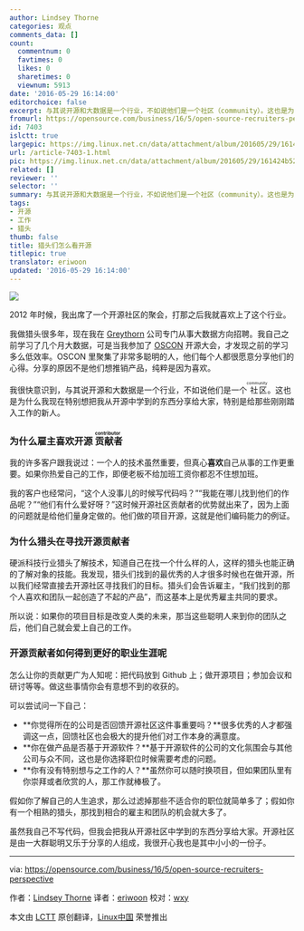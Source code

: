 ```yaml
---
author: Lindsey Thorne
categories: 观点
comments_data: []
count:
  commentnum: 0
  favtimes: 0
  likes: 0
  sharetimes: 0
  viewnum: 5913
date: '2016-05-29 16:14:00'
editorchoice: false
excerpt: 与其说开源和大数据是一个行业，不如说他们是一个社区（community）。这也是为什么我现在特别想把我从开源中学到的东西分享给大家，特别是给那些刚刚踏入工作的新人。
fromurl: https://opensource.com/business/16/5/open-source-recruiters-perspective
id: 7403
islctt: true
largepic: https://img.linux.net.cn/data/attachment/album/201605/29/161424b52s66c5225j50c2.png
url: /article-7403-1.html
pic: https://img.linux.net.cn/data/attachment/album/201605/29/161424b52s66c5225j50c2.png.thumb.jpg
related: []
reviewer: ''
selector: ''
summary: 与其说开源和大数据是一个行业，不如说他们是一个社区（community）。这也是为什么我现在特别想把我从开源中学到的东西分享给大家，特别是给那些刚刚踏入工作的新人。
tags:
- 开源
- 工作
- 猎头
thumb: false
title: 猎头们怎么看开源
titlepic: true
translator: eriwoon
updated: '2016-05-29 16:14:00'
---
```


![](/data/attachment/album/201605/29/161424b52s66c5225j50c2.png)


2012 年时候，我出席了一个开源社区的聚会，打那之后我就喜欢上了这个行业。


我做猎头很多年，现在我在 [Greythorn](http://www.greythorn.com/) 公司专门从事大数据方向招聘。我自己之前学习了几个月大数据，可是当我参加了 [OSCON](http://conferences.oreilly.com/oscon) 开源大会，才发现之前的学习多么低效率。OSCON 里聚集了非常多聪明的人，他们每个人都很愿意分享他们的心得。分享的原因不是他们想推销产品，纯粹是因为喜欢。


我很快意识到，与其说开源和大数据是一个行业，不如说他们是一个<ruby> 社区 <rp>  （ </rp> <rt>  community </rt> <rp>  ） </rp></ruby>。这也是为什么我现在特别想把我从开源中学到的东西分享给大家，特别是给那些刚刚踏入工作的新人。


### 为什么雇主喜欢开源<ruby> 贡献者 <rp>  （ </rp> <rt>  contributor </rt> <rp>  ） </rp></ruby>


我的许多客户跟我说过：一个人的技术虽然重要，但真心**喜欢**自己从事的工作更重要。如果你热爱自己的工作，即便老板不给加班工资你都忍不住想加班。


我的客户也经常问，“这个人没事儿的时候写代码吗？”“我能在哪儿找到他们的作品呢？”“他们有什么爱好呀？”这时候开源社区贡献者的优势就出来了，因为上面的问题就是给他们量身定做的。他们做的项目开源，这就是他们编码能力的例证。


### 为什么猎头在寻找开源贡献者


硬派科技行业猎头了解技术，知道自己在找一个什么样的人，这样的猎头也能正确的了解对象的技能。我发现，猎头们找到的最优秀的人才很多时候也在做开源，所以我们经常直接去开源社区寻找我们的目标。猎头们会告诉雇主，“我们找到的那个人喜欢和团队一起创造了不起的产品”，而这基本上是优秀雇主共同的要求。


所以说：如果你的项目目标是改变人类的未来，那当这些聪明人来到你的团队之后，他们自己就会爱上自己的工作。


### 开源贡献者如何得到更好的职业生涯呢


怎么让你的贡献更广为人知呢：把代码放到 Github 上；做开源项目；参加会议和研讨等等。做这些事情你会有意想不到的收获的。


可以尝试问一下自己：


* **你觉得所在的公司是否回馈开源社区这件事重要吗？**很多优秀的人才都强调这一点，回馈社区也会极大的提升他们对工作本身的满意度。
* **你在做产品是否基于开源软件？**基于开源软件的公司的文化氛围会与其他公司与众不同，这也是你选择职位时候需要考虑的问题。
* **你有没有特别想与之工作的人？**虽然你可以随时换项目，但如果团队里有你崇拜或者欣赏的人，那工作就棒极了。


假如你了解自己的人生追求，那么过滤掉那些不适合你的职位就简单多了；假如你有一个相熟的猎头，那找到相合的雇主和团队的机会就大多了。


虽然我自己不写代码，但我会把我从开源社区中学到的东西分享给大家。开源社区是由一大群聪明又乐于分享的人组成，我很开心我也是其中小小的一份子。




---


via: <https://opensource.com/business/16/5/open-source-recruiters-perspective>


作者：[Lindsey Thorne](https://opensource.com/users/lindsey-thorne) 译者：[eriwoon](https://github.com/eriwoon) 校对：[wxy](https://github.com/wxy)


本文由 [LCTT](https://github.com/LCTT/TranslateProject) 原创翻译，[Linux中国](https://linux.cn/) 荣誉推出
